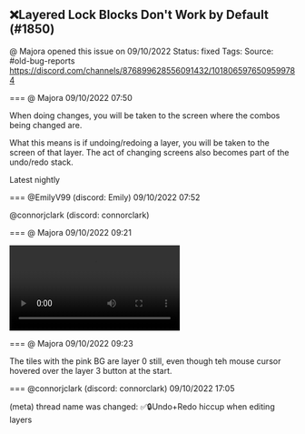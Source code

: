 ## ❌Layered Lock Blocks Don't Work by Default (#1850)
@ Majora opened this issue on 09/10/2022
Status: fixed
Tags: 
Source: #old-bug-reports https://discord.com/channels/876899628556091432/1018065976509599784


=== @ Majora 09/10/2022 07:50

When doing changes, you will be taken to the screen where the combos being changed are. 

What this means is if undoing/redoing a layer, you will be taken to the screen of that layer. The act of changing screens also becomes part of the undo/redo stack.

Latest nightly

=== @EmilyV99 (discord: Emily) 09/10/2022 07:52

@connorjclark (discord: connorclark)

=== @ Majora 09/10/2022 09:21


![image](https://cdn.discordapp.com/attachments/1018065976509599784/1018088927833378816/2022-09-10_02-21-11.mp4?ex=65ec2a33&is=65d9b533&hm=d3b2c9673b89c28c62611e22b503ca98ee96388b8e1d946017c719e16d9f916b&)

=== @ Majora 09/10/2022 09:23

The tiles with the pink BG are layer 0 still, even though teh mouse cursor hovered over the layer 3 button at the start.

=== @connorjclark (discord: connorclark) 09/10/2022 17:05

(meta) thread name was changed: ✅🔒Undo+Redo hiccup when editing layers
